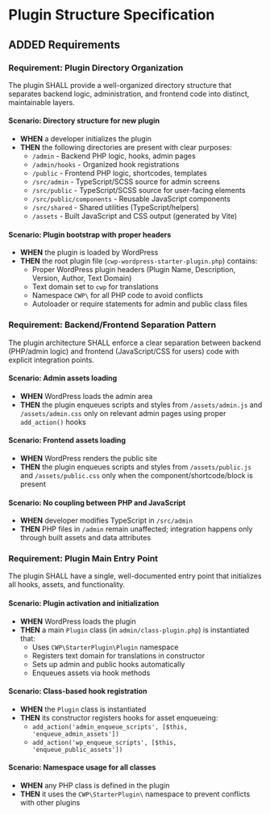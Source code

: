 # Plugin Structure Specification

## ADDED Requirements

### Requirement: Plugin Directory Organization
The plugin SHALL provide a well-organized directory structure that separates backend logic, administration, and frontend code into distinct, maintainable layers.

#### Scenario: Directory structure for new plugin
- **WHEN** a developer initializes the plugin
- **THEN** the following directories are present with clear purposes:
  - `/admin` - Backend PHP logic, hooks, admin pages
  - `/admin/hooks` - Organized hook registrations
  - `/public` - Frontend PHP logic, shortcodes, templates
  - `/src/admin` - TypeScript/SCSS source for admin screens
  - `/src/public` - TypeScript/SCSS source for user-facing elements
  - `/src/public/components` - Reusable JavaScript components
  - `/src/shared` - Shared utilities (TypeScript/helpers)
  - `/assets` - Built JavaScript and CSS output (generated by Vite)

#### Scenario: Plugin bootstrap with proper headers
- **WHEN** the plugin is loaded by WordPress
- **THEN** the root plugin file (`cwp-wordpress-starter-plugin.php`) contains:
  - Proper WordPress plugin headers (Plugin Name, Description, Version, Author, Text Domain)
  - Text domain set to `cwp` for translations
  - Namespace `CWP\` for all PHP code to avoid conflicts
  - Autoloader or require statements for admin and public class files

### Requirement: Backend/Frontend Separation Pattern
The plugin architecture SHALL enforce a clear separation between backend (PHP/admin logic) and frontend (JavaScript/CSS for users) code with explicit integration points.

#### Scenario: Admin assets loading
- **WHEN** WordPress loads the admin area
- **THEN** the plugin enqueues scripts and styles from `/assets/admin.js` and `/assets/admin.css` only on relevant admin pages using proper `add_action()` hooks

#### Scenario: Frontend assets loading
- **WHEN** WordPress renders the public site
- **THEN** the plugin enqueues scripts and styles from `/assets/public.js` and `/assets/public.css` only when the component/shortcode/block is present

#### Scenario: No coupling between PHP and JavaScript
- **WHEN** developer modifies TypeScript in `/src/admin`
- **THEN** PHP files in `/admin` remain unaffected; integration happens only through built assets and data attributes

### Requirement: Plugin Main Entry Point
The plugin SHALL have a single, well-documented entry point that initializes all hooks, assets, and functionality.

#### Scenario: Plugin activation and initialization
- **WHEN** WordPress loads the plugin
- **THEN** a main `Plugin` class (in `admin/class-plugin.php`) is instantiated that:
  - Uses `CWP\StarterPlugin\Plugin` namespace
  - Registers text domain for translations in constructor
  - Sets up admin and public hooks automatically
  - Enqueues assets via hook methods

#### Scenario: Class-based hook registration
- **WHEN** the `Plugin` class is instantiated
- **THEN** its constructor registers hooks for asset enqueueing:
  - `add_action('admin_enqueue_scripts', [$this, 'enqueue_admin_assets'])`
  - `add_action('wp_enqueue_scripts', [$this, 'enqueue_public_assets'])`

#### Scenario: Namespace usage for all classes
- **WHEN** any PHP class is defined in the plugin
- **THEN** it uses the `CWP\StarterPlugin\` namespace to prevent conflicts with other plugins
